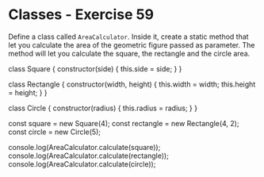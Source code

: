 # Classes - Exercise 59

Define a class called `AreaCalculator`. Inside it, create a static method that let you calculate the area of the geometric figure passed as parameter. The method will let you calculate the square, the rectangle and the circle area.

class Square {
constructor(side) {
this.side = side;
}
}

class Rectangle {
constructor(width, height) {
this.width = width;
this.height = height;
}
}

class Circle {
constructor(radius) {
this.radius = radius;
}
}

const square = new Square(4);
const rectangle = new Rectangle(4, 2);
const circle = new Circle(5);

console.log(AreaCalculator.calculate(square));
console.log(AreaCalculator.calculate(rectangle));
console.log(AreaCalculator.calculate(circle));
